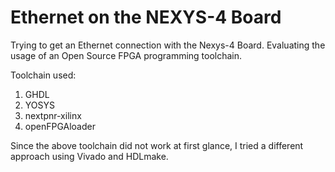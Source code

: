 # Ethernet on the NEXYS-4 Board

Trying to get an Ethernet connection with the Nexys-4 Board. Evaluating the usage of an Open Source FPGA programming toolchain.

Toolchain used:
1. GHDL
1. YOSYS
1. nextpnr-xilinx
1. openFPGAloader

Since the above toolchain did not work at first glance, I tried a different approach using Vivado and HDLmake.